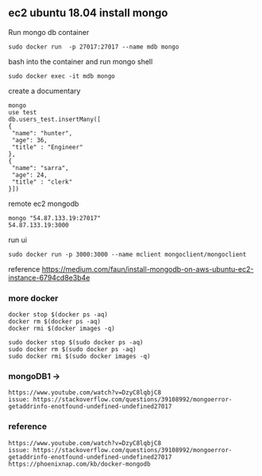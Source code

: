 ## ec2 ubuntu 18.04 install mongo
Run mongo db container 
```
sudo docker run  -p 27017:27017 --name mdb mongo
```

bash into the container and run mongo shell 
```
sudo docker exec -it mdb mongo
```

create a documentary
```
mongo
use test
db.users_test.insertMany([
{
 "name": "hunter",
 "age": 36, 
 "title" : "Engineer"
},
{
 "name": "sarra",
 "age": 24, 
 "title" : "clerk"
}])
```

remote ec2  mongodb
```
mongo "54.87.133.19:27017"
54.87.133.19:3000
```

run ui
```
sudo docker run -p 3000:3000 --name mclient mongoclient/mongoclient
```

reference
https://medium.com/faun/install-mongodb-on-aws-ubuntu-ec2-instance-6794cd8e3b4e


### more docker 
```
docker stop $(docker ps -aq)    
docker rm $(docker ps -aq)    
docker rmi $(docker images -q)
```

```
sudo docker stop $(sudo docker ps -aq)    
sudo docker rm $(sudo docker ps -aq)    
sudo docker rmi $(sudo docker images -q)
```


### mongoDB1 -> 
```
https://www.youtube.com/watch?v=DzyC8lqbjC8
issue: https://stackoverflow.com/questions/39108992/mongoerror-getaddrinfo-enotfound-undefined-undefined27017
```


### reference
```
https://www.youtube.com/watch?v=DzyC8lqbjC8
issue: https://stackoverflow.com/questions/39108992/mongoerror-getaddrinfo-enotfound-undefined-undefined27017
https://phoenixnap.com/kb/docker-mongodb
```
